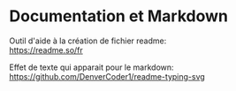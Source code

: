 # Documentation et Markdown

Outil d'aide à la création de fichier readme: \
https://readme.so/fr

Effet de texte qui apparait pour le markdown: \
https://github.com/DenverCoder1/readme-typing-svg
